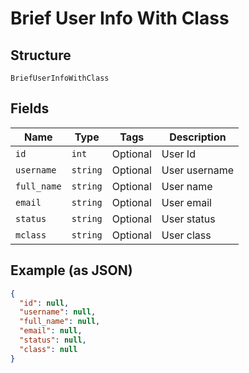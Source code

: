 
# Brief User Info With Class

## Structure

`BriefUserInfoWithClass`

## Fields

| Name | Type | Tags | Description |
|  --- | --- | --- | --- |
| `id` | `int` | Optional | User Id |
| `username` | `string` | Optional | User username |
| `full_name` | `string` | Optional | User name |
| `email` | `string` | Optional | User email |
| `status` | `string` | Optional | User status |
| `mclass` | `string` | Optional | User class |

## Example (as JSON)

```json
{
  "id": null,
  "username": null,
  "full_name": null,
  "email": null,
  "status": null,
  "class": null
}
```

